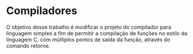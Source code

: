 # Compiladores
O objetivo desse trabalho é modificar o projeto do compilador para linguagem simples a fim de permitir a compilação de funções no estilo da linguagem C, com múltiplos pontos de saída da função, através do comando retorne.
